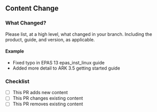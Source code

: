 ## Content Change

### What Changed?

Please list, at a high level, what changed in your branch. Including the product, guide, and version, as applicable.

#### Example

- Fixed typo in EPAS 13 epas_inst_linux guide
- Added more detail to ARK 3.5 getting started guide

### Checklist

- [ ] This PR adds new content
- [ ] This PR changes existing content
- [ ] This PR removes existing content
